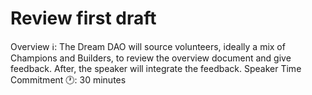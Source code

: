 # Review first draft

Overview ℹ️: The Dream DAO will source volunteers, ideally a mix of Champions and Builders, to review the overview document and give feedback. After, the speaker will integrate the feedback. 
Speaker Time Commitment 🕐: 30 minutes